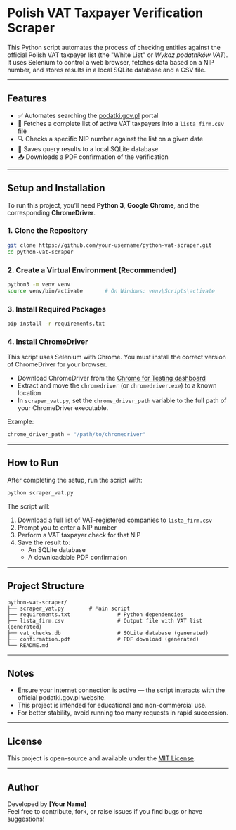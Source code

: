 # Polish VAT Taxpayer Verification Scraper

This Python script automates the process of checking entities against the official Polish VAT taxpayer list (the "White List" or _Wykaz podatników VAT_). It uses Selenium to control a web browser, fetches data based on a NIP number, and stores results in a local SQLite database and a CSV file.

---

## Features

- ✅ Automates searching the [podatki.gov.pl](https://www.podatki.gov.pl/) portal  
- 📄 Fetches a complete list of active VAT taxpayers into a `lista_firm.csv` file  
- 🔍 Checks a specific NIP number against the list on a given date  
- 💾 Saves query results to a local SQLite database  
- 📥 Downloads a PDF confirmation of the verification  

---

## Setup and Installation

To run this project, you’ll need **Python 3**, **Google Chrome**, and the corresponding **ChromeDriver**.

### 1. Clone the Repository

```bash
git clone https://github.com/your-username/python-vat-scraper.git
cd python-vat-scraper
```

### 2. Create a Virtual Environment (Recommended)

```bash
python3 -m venv venv
source venv/bin/activate       # On Windows: venv\Scripts\activate
```

### 3. Install Required Packages

```bash
pip install -r requirements.txt
```

### 4. Install ChromeDriver

This script uses Selenium with Chrome. You must install the correct version of ChromeDriver for your browser.

- Download ChromeDriver from the [Chrome for Testing dashboard](https://googlechromelabs.github.io/chrome-for-testing/)
- Extract and move the `chromedriver` (or `chromedriver.exe`) to a known location
- In `scraper_vat.py`, set the `chrome_driver_path` variable to the full path of your ChromeDriver executable.

Example:

```python
chrome_driver_path = "/path/to/chromedriver"
```

---

## How to Run

After completing the setup, run the script with:

```bash
python scraper_vat.py
```

The script will:

1. Download a full list of VAT-registered companies to `lista_firm.csv`
2. Prompt you to enter a NIP number
3. Perform a VAT taxpayer check for that NIP
4. Save the result to:
   - An SQLite database
   - A downloadable PDF confirmation

---

## Project Structure

```
python-vat-scraper/
├── scraper_vat.py        # Main script
├── requirements.txt               # Python dependencies
├── lista_firm.csv                 # Output file with VAT list (generated)
├── vat_checks.db                  # SQLite database (generated)
├── confirmation.pdf               # PDF download (generated)
└── README.md
```

---

## Notes

- Ensure your internet connection is active — the script interacts with the official podatki.gov.pl website.
- This project is intended for educational and non-commercial use.
- For better stability, avoid running too many requests in rapid succession.

---

## License

This project is open-source and available under the [MIT License](LICENSE).

---

## Author

Developed by **[Your Name]**  
Feel free to contribute, fork, or raise issues if you find bugs or have suggestions!
